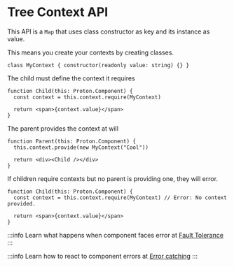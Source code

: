 # Tree Context API

This API is a `Map` that uses class constructor as key and its instance as value.

This means you create your contexts by creating classes.

```tsx
class MyContext { constructor(readonly value: string) {} }
```

The child must define the context it requires

```tsx
function Child(this: Proton.Component) {
  const context = this.context.require(MyContext)

  return <span>{context.value}</span>
}
```

The parent provides the context at will

```tsx
function Parent(this: Proton.Component) {
  this.context.provide(new MyContext("Cool"))

  return <div><Child /></div>
}
```

If children require contexts but no parent is providing one, they will error.

```tsx
function Child(this: Proton.Component) {
  const context = this.context.require(MyContext) // Error: No context provided.

  return <span>{context.value}</span>
}
```

:::info
Learn what happens when component faces error at [Fault Tolerance](../unwinding/fault-tolerance.md)
:::

:::info
Learn how to react to component errors at [Error catching](./error.md)
:::
